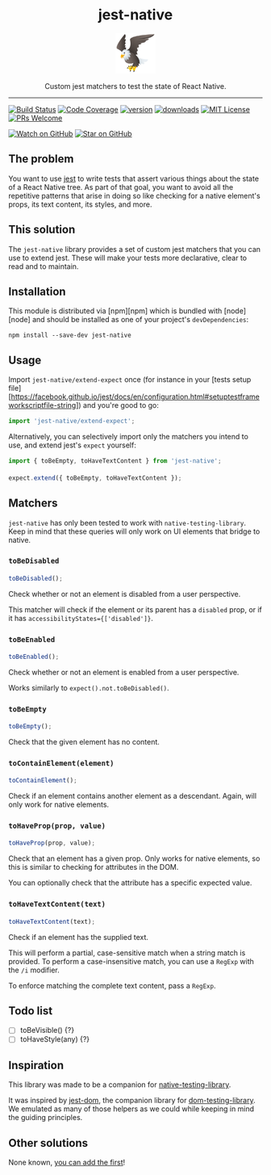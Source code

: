 <div align="center">
  <h1>jest-native</h1>
  
  <a href="https://www.joypixels.com/emoji/1f985">
    <img
      height="80"
      width="80"
      alt="goat"
      src="https://raw.githubusercontent.com/bcarroll22/jest-native/master/other/eagle.png"
    />
  </a>
    
  <p>Custom jest matchers to test the state of React Native.</p>
</div>

<hr />

[![Build Status](https://travis-ci.org/bcarroll22/jest-native.svg?branch=master)](https://travis-ci.org/bcarroll22/jest-native)
[![Code Coverage](https://img.shields.io/codecov/c/github/bcarroll22/jest-native.svg?style=flat-square)](https://codecov.io/github/bcarroll22/jest-native)
[![version](https://img.shields.io/npm/v/jest-native.svg?style=flat-square)](https://www.npmjs.com/package/jest-native)
[![downloads](https://img.shields.io/npm/dm/jest-native.svg?style=flat-square)](http://www.npmtrends.com/jest-native)
[![MIT License](https://img.shields.io/npm/l/jest-native.svg?style=flat-square)](https://github.com/bcarroll22/jest-native/blob/master/LICENSE)
[![PRs Welcome](https://img.shields.io/badge/PRs-welcome-brightgreen.svg?style=flat-square)](http://makeapullrequest.com)

[![Watch on GitHub](https://img.shields.io/github/watchers/bcarroll22/jest-native.svg?style=social)](https://github.com/bcarroll22/jest-native/watchers)
[![Star on GitHub](https://img.shields.io/github/stars/bcarroll22/jest-native.svg?style=social)](https://github.com/bcarroll22/jest-native/stargazers)

## The problem

You want to use [jest](https://facebook.github.io/jest/) to write tests that assert various things
about the state of a React Native tree. As part of that goal, you want to avoid all the repetitive
patterns that arise in doing so like checking for a native element's props, its text content, its
styles, and more.

## This solution

The `jest-native` library provides a set of custom jest matchers that you can use to extend jest.
These will make your tests more declarative, clear to read and to maintain.

## Installation

This module is distributed via [npm][npm] which is bundled with [node][node] and should be installed
as one of your project's `devDependencies`:

```
npm install --save-dev jest-native
```

## Usage

Import `jest-native/extend-expect` once (for instance in your [tests setup
file][https://facebook.github.io/jest/docs/en/configuration.html#setuptestframeworkscriptfile-string])
and you're good to go:

```javascript
import 'jest-native/extend-expect';
```

Alternatively, you can selectively import only the matchers you intend to use, and extend jest's
`expect` yourself:

```javascript
import { toBeEmpty, toHaveTextContent } from 'jest-native';

expect.extend({ toBeEmpty, toHaveTextContent });
```

## Matchers

`jest-native` has only been tested to work with `native-testing-library`. Keep in mind that these
queries will only work on UI elements that bridge to native.

### `toBeDisabled`

```javascript
toBeDisabled();
```

Check whether or not an element is disabled from a user perspective.

This matcher will check if the element or its parent has a `disabled` prop, or if it has
`accessibilityStates={['disabled']}`.

### `toBeEnabled`

```javascript
toBeEnabled();
```

Check whether or not an element is enabled from a user perspective.

Works similarly to `expect().not.toBeDisabled()`.

### `toBeEmpty`

```javascript
toBeEmpty();
```

Check that the given element has no content.

### `toContainElement(element)`

```javascript
toContainElement();
```

Check if an element contains another element as a descendant. Again, will only work for native
elements.

### `toHaveProp(prop, value)`

```javascript
toHaveProp(prop, value);
```

Check that an element has a given prop. Only works for native elements, so this is similar to
checking for attributes in the DOM.

You can optionally check that the attribute has a specific expected value.

### `toHaveTextContent(text)`

```javascript
toHaveTextContent(text);
```

Check if an element has the supplied text.

This will perform a partial, case-sensitive match when a string match is provided. To perform a
case-insensitive match, you can use a `RegExp` with the `/i` modifier.

To enforce matching the complete text content, pass a `RegExp`.

## Todo list

- [ ] toBeVisible() {?}
- [ ] toHaveStyle(any) {?}

## Inspiration

This library was made to be a companion for
[native-testing-library](https://github.com/bcarroll22/native-testing-library).

It was inspired by [jest-dom](https://github.com/gnapse/jest-dom/), the companion library for
[dom-testing-library](https://github.com/kentcdodds/dom-testing-library/). We emulated as many of
those helpers as we could while keeping in mind the guiding principles.

## Other solutions

None known, [you can add the first](http://makeapullrequest.com)!
